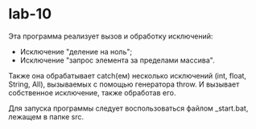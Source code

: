 # lab-10

Эта программа реализует вызов и обработку исключений:
- Исключение "деление на ноль";
- Исключение "запрос элемента за пределами массива".

Также она обрабатывает catch(ем) несколько исключений (int, float, String, All), вызываемых с помощью генератора throw.
И вызывает собственное исключение, также обработав его.

Для запуска программы следует воспользоваться файлом _start.bat, лежащем в папке src.
